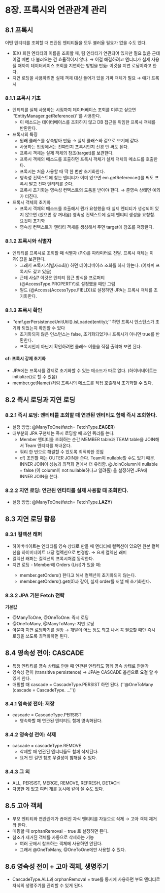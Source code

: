 # 8장. 프록시와 연관관계 관리

## 8.1 프록시 
어떤 엔티티를 조회할 때 연관된 엔티티들을 모두 불러올 필요가 없을 수도 있다. 
- (EX) 회원 엔티티의 이름을 조회할 때, 팀 엔티티가 연관되어 있지만 필요 없음 
근데 이걸 메번 다 불러오는 건 효율적이지 않다.
→ 이걸 해결하려고 엔티티가 실제 사용될 때까지 데이터베이스 조회를 지연하는 방법을 만듦: 이것을 지연 로딩이라고 한다. 
- 지연 로딩을 사용하려면 실제 객체 대신 들어가 있을 가짜 객체가 필요 → 얘가 프록시 

### 8.1.1 프록시 기초
- 엔티티를 실제 사용하는 시점까지 데이터베이스 조회를 미루고 싶으면 ''EntityManager.getReference()''를 사용한다. 
  - 이 메소드는 데이터베이스를 조회하지 않고 DB 접근을 위임한 프록시 객체를 반환한다.
- 프록시의 특징
  - 원래 클래스를 상속받아 만듦 → 실제 클래스와 겉으로 보기에 같다.
  - 사용하는 입장에서는 진짜인지 프록시인지 신경 안 써도 된다.
  - 프록시 객체는 실제 객체의 참조(target)를 보관한다. 
  - 프록시 객체의 메소드를 호출하면 프록시 객체가 실제 객체의 메소드를 호출한다.
  - 프록시는 처음 사용할 때 딱 한 번만 초기화한다.
  - 영속성 컨텍스트에 찾는 엔티티가 이미 있으면 em.getReference()를 써도 프록시 말고 진짜 엔티티를 준다.
  - 프록시 초기화는 영속성 컨텍스트의 도움을 받아야 한다. → 준영속 상태면 예외가 터진다. 
- 프록시 객체의 초기화 
  - 프록시 객체의 메소드를 호출해서 뭔가 요청했을 때 실제 엔티티가 생성되어 있지 않으면 (있으면 걍 꺼내옴) 영속성 컨텍스트에 실제 엔티티 생성을 요청함. 요것이 초기화 
  - 영속성 컨텍스트가 엔티티 객체를 생성해서 주면 target에 참조를 저장한다.

### 8.1.2 프록시와 식별자 
- 엔티티를 프록시로 조회할 때 식별자 (PK)를 파라미터로 전달. 프록시 객체는 이 PK 값을 보관한다.
  - 그래서 프록시.식별자조회() 하면 데이터베이스 조회를 하지 않는다. (어차피 프록시도 갖고 있음)
  - 근데 사실? 이것은 엔티티 접근 방식을 프로퍼티 (@AccessType.PROPERTY)로 설정했을 때만 그럼
  - 필드 (@Access(AccessType.FIELD))로 설정하면 JPA는 프록시 객체를 초기화한다.

### 8.1.3 프록시 확인 
- ''emf.gerPersistenceUnitUtil().isLoaded(entity);'' 하면 프록시 인스턴스가 초기화 되었는지 확인할 수 있다 
  - 초기화되지 않은 인스턴스는 false, 초기화되었거나 프록시가 아니면 true를 반환한다.
  - 프록시인지 아닌지 확인하려면 클래스 이름을 직접 출력해 보면 된다.

#### cf: 프록시 강제 초기화
- JPA에는 프록시를 강제로 초기화할 수 있는 메소드가 따로 없다. (하이버네이트는 initialize()로 할 수 있음)
- member.getName()처럼 프록시의 메소드를 직접 호출해서 초기화할 수 있다.

## 8.2 즉시 로딩과 지연 로딩 
### 8.2.1 즉시 로딩: 엔티티를 조회할 때 연관된 엔티티도 함께 즉시 조회한다.
- 설정 방법: @ManyToOne(fetch= FetchType.**EAGER**)
- 대부분의 JPA 구현체는 즉시 로딩할 때 조인 쿼리를 쓴다. 
  - Member 엔티티를 조회하는 순간 MEMBER table과 TEAM table을 JOIN해서 Team 엔티티를 꺼내온다.
  - 쿼리 한 번으로 해결할 수 있도록 최적화한 것임
  - cf) 조인할 때는 OUTER JOIN을 쓴다. Team이 nullable할 수도 있기 때문. INNER JOIN이 성능과 최적화 면에서 더 유리함. @JoinColumn에 nullable = false (이 column이 not nullable하다고 알려줌) 을 설정하면 JPA에 INNER JOIN을 쓴다. 

### 8.2.2 지연 로딩: 연관된 엔티티를 실제 사용할 때 조회한다.
- 설정 방법: @ManyToOne(fetch= FetchType.**LAZY**)

## 8.3 지연 로딩 활용
### 8.3.1 컬렉션 래퍼 
- 하이버네이트는 엔티티를 영속 상태로 만들 때 엔티티에 컬렉션이 있으면 원본 컬렉션을 하이버네이트 내장 컬렉션으로 변경함. → 요게 컬렉션 래퍼 
- 컬렉션 래퍼는 컬렉션의 프록시처럼 동작한다.
- 지연 로딩 - Member에 Orders (List<Order>)가 있을 때:
  - member.getOrders() 한다고 해서 컬렉션이 초기화되지 않는다.
  - member.getOrders().get(0)과 같이, 실제 order를 꺼낼 때 초기화한다.

### 8.3.2 JPA 기본 Fetch 전략 
**기본값** 
- @ManyToOne, @OneToOne: 즉시 로딩
- @OneToMany, @ManyToMany: 지연 로딩 
- 아묻따 지연 로딩하기를 권장 → 개발이 어느 정도 되고 나서 꼭 필요할 때만 즉시 로딩을 쓰도록 최적화하면 된다. 

## 8.4 영속성 전이: CASCADE 
- 특정 엔티티를 영속 상태로 만들 때 연관된 엔티티도 함께 영속 상태로 만들가
- 영속성 전이 (transitive persistence) → JPA는 CASCADE 옵션으로 요걸 할 수 있게 한다.
- 매핑할 때 cascade = CascadeType.PERSIST 하면 된다. (''@OneToMany (cascade = CascadeType. ...''))

### 8.4.1 영속성 전이: 저장 
- cascade  = CascadeType.PERSIST
  - 영속화할 때 연관된 엔티티도 함께 영속화된다.

### 8.4.2 영속성 전이: 삭제 
- cascade = cascadeType.REMOVE 
  - 삭제할 때 연관된 엔티티들도 함께 삭제된다.
  - 요거 안 걸면 참조 무결성이 침해될 수 있다. 

### 8.4.3 그 외 
- ALL, PERSIST, MERGE, REMOVE, REFRESH, DETACH
- 다양한 게 있고 여러 개를 동시에 같이 쓸 수도 있다. 

## 8.5 고아 객체 
- 부모 엔티티와 연관관계가 끊어진 자식 엔티티를 자동으로 삭제 → 고아 객체 제거라 한다.
- 매핑할 때 orphanRemoval = true 로 설정하면 된다.
- 참조가 제거된 객체를 자동으로 삭제하는 기능 
  - 여러 곳에서 참조하는 객체에 사용하면 안된다.
  - 그래서 @OneToMany, @OneToOne에만 사용할 수 있다.

## 8.6 영속성 전이 + 고아 객체, 생명주기
- CascadeType.ALL과 orphanRemoval = true를 동시에 사용하면 부모 엔티티로 자식의 생명주기를 관리할 수 있게 된다.


